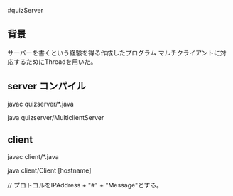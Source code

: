 #quizServer

背景
--------------
サーバーを書くという経験を得る作成したプログラム
マルチクライアントに対応するためにThreadを用いた。


server コンパイル
----------------

javac quizserver/*.java

java quizserver/MulticlientServer


client
----------------------
javac client/*.java

java client/Client [hostname]



 // プロトコルをIPAddress + "#" + "Message"とする。

